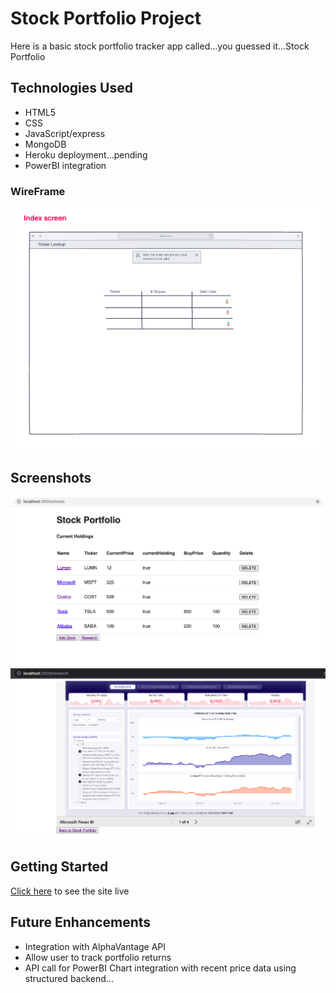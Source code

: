 # Stock Portfolio Project

Here is a basic stock portfolio tracker app called...you guessed it...Stock Portfolio

## Technologies Used

- HTML5
- CSS
- JavaScript/express
- MongoDB
- Heroku deployment...pending
- PowerBI integration

### WireFrame
![Wireframe](https://github.com/rsmall1990/stock-portfolio/blob/master/Screen%20Shot%202021-12-15%20at%2010.19.37%20AM.png)

## Screenshots
![Screenshot](https://github.com/rsmall1990/stock-portfolio/blob/master/Screen%20Shot%202021-12-15%20at%205.28.46%20PM.png)
![Schreenshot 2](https://github.com/rsmall1990/stock-portfolio/blob/master/PowerBI%20Screen.png)

## Getting Started
[Click here](https://sleepy-badlands-85646.herokuapp.com/) to see the site live

## Future Enhancements
- Integration with AlphaVantage API
- Allow user to track portfolio returns
- API call for PowerBI Chart integration with recent price data using structured backend...